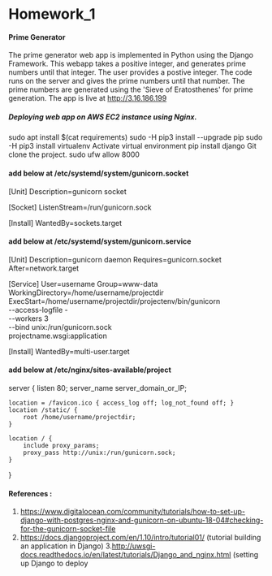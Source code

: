 # Homework_1
#### Prime Generator
The prime generator web app is implemented in Python using the Django Framework.
This webapp takes a positive integer, and generates prime numbers until that integer.
The user provides a postive integer. The code runs on the server and gives the prime numbers until that number.
The prime numbers are generated using the 'Sieve of Eratosthenes' for prime generation.
The app is live at http://3.16.186.199

##### Deploying web app on AWS EC2 instance using Nginx.

sudo apt install $(cat requirements)
sudo -H pip3 install --upgrade pip
sudo -H pip3 install virtualenv
Activate virtual environment
pip install django
Git clone the project.
sudo ufw allow 8000

#### add below at /etc/systemd/system/gunicorn.socket

[Unit]
Description=gunicorn socket

[Socket]
ListenStream=/run/gunicorn.sock

[Install]
WantedBy=sockets.target

#### add below at /etc/systemd/system/gunicorn.service

[Unit]
Description=gunicorn daemon
Requires=gunicorn.socket
After=network.target

[Service]
User=username
Group=www-data
WorkingDirectory=/home/username/projectdir
ExecStart=/home/username/projectdir/projectenv/bin/gunicorn \
          --access-logfile - \
          --workers 3 \
          --bind unix:/run/gunicorn.sock \
          projectname.wsgi:application

[Install]
WantedBy=multi-user.target

#### add below at /etc/nginx/sites-available/project

server {
    listen 80;
    server_name server_domain_or_IP;

    location = /favicon.ico { access_log off; log_not_found off; }
    location /static/ {
        root /home/username/projectdir;
    }

    location / {
        include proxy_params;
        proxy_pass http://unix:/run/gunicorn.sock;
    }
}


#### References :
1. https://www.digitalocean.com/community/tutorials/how-to-set-up-django-with-postgres-nginx-and-gunicorn-on-ubuntu-18-04#checking-for-the-gunicorn-socket-file
2. https://docs.djangoproject.com/en/1.10/intro/tutorial01/  (tutorial building an application in Django)
3.http://uwsgi-docs.readthedocs.io/en/latest/tutorials/Django_and_nginx.html (setting up Django to deploy
